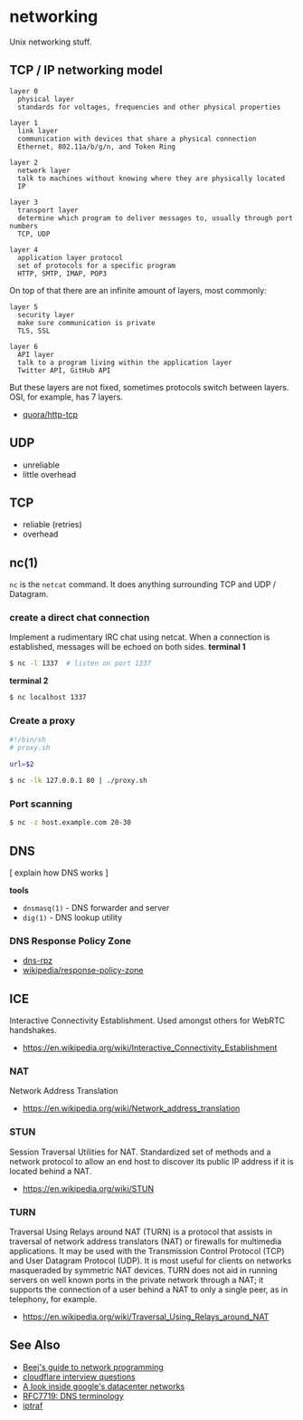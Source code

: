 # networking
Unix networking stuff.

## TCP / IP networking model
```
layer 0
  physical layer
  standards for voltages, frequencies and other physical properties

layer 1
  link layer
  communication with devices that share a physical connection
  Ethernet, 802.11a/b/g/n, and Token Ring

layer 2
  network layer
  talk to machines without knowing where they are physically located
  IP

layer 3
  transport layer
  determine which program to deliver messages to, usually through port numbers
  TCP, UDP

layer 4
  application layer protocol
  set of protocols for a specific program
  HTTP, SMTP, IMAP, POP3
```

On top of that there are an infinite amount of layers, most commonly:
```
layer 5
  security layer
  make sure communication is private
  TLS, SSL

layer 6
  API layer
  talk to a program living within the application layer
  Twitter API, GitHub API
```

But these layers are not fixed, sometimes protocols switch between layers. OSI,
for example, has 7 layers.

- [quora/http-tcp](http://www.quora.com/What-is-the-difference-between-HTTP-protocol-and-TCP-protocol)

## UDP
- unreliable
- little overhead

## TCP
- reliable (retries)
- overhead

## nc(1)
`nc` is the `netcat` command. It does anything surrounding TCP and UDP /
Datagram.

### create a direct chat connection
Implement a rudimentary IRC chat using netcat. When a connection is
established, messages will be echoed on both sides.
__terminal 1__
```sh
$ nc -l 1337  # listen on port 1337
```
__terminal 2__
```sh
$ nc localhost 1337
```

### Create a proxy
```sh
#!/bin/sh
# proxy.sh

url=$2
```
```sh
$ nc -lk 127.0.0.1 80 | ./proxy.sh
```

### Port scanning
```sh
$ nc -z host.example.com 20-30
```

## DNS
[ explain how DNS works ]

__tools__
- `dnsmasq(1)` - DNS forwarder and server
- `dig(1)` - DNS lookup utility

### DNS Response Policy Zone
- [dns-rpz](http://www.redpill-linpro.com/sysadvent/2015/12/08/dns-rpz.html)
- [wikipedia/response-policy-zone](https://en.wikipedia.org/wiki/Response_policy_zone)

## ICE
Interactive Connectivity Establishment. Used amongst others for WebRTC
handshakes.
- https://en.wikipedia.org/wiki/Interactive_Connectivity_Establishment

### NAT
Network Address Translation
- https://en.wikipedia.org/wiki/Network_address_translation

### STUN
Session Traversal Utilities for NAT. Standardized set of methods and a network
protocol to allow an end host to discover its public IP address if it is
located behind a NAT.
- https://en.wikipedia.org/wiki/STUN

### TURN
Traversal Using Relays around NAT (TURN) is a protocol that assists in
traversal of network address translators (NAT) or firewalls for multimedia
applications. It may be used with the Transmission Control Protocol (TCP) and
User Datagram Protocol (UDP). It is most useful for clients on networks
masqueraded by symmetric NAT devices. TURN does not aid in running servers on
well known ports in the private network through a NAT; it supports the
connection of a user behind a NAT to only a single peer, as in telephony, for
example.
- https://en.wikipedia.org/wiki/Traversal_Using_Relays_around_NAT

## See Also
- [Beej's guide to network programming](http://beej.us/guide/bgnet/output/html/singlepage/bgnet.html)
- [cloudflare interview questions](https://blog.cloudflare.com/cloudflare-interview-questions/)
- [A look inside google's datacenter networks](http://googlecloudplatform.blogspot.nl/2015/06/A-Look-Inside-Googles-Data-Center-Networks.html?m=1)
- [RFC7719: DNS terminology](https://tools.ietf.org/html/rfc7719)
- [iptraf](http://iptraf.seul.org/)
